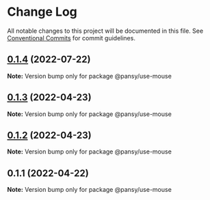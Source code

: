 # Change Log

All notable changes to this project will be documented in this file.
See [Conventional Commits](https://conventionalcommits.org) for commit guidelines.

## [0.1.4](https://github.com/pansyjs/react-hooks/compare/@pansy/use-mouse@0.1.3...@pansy/use-mouse@0.1.4) (2022-07-22)

**Note:** Version bump only for package @pansy/use-mouse





## [0.1.3](https://github.com/pansyjs/react-hooks/compare/@pansy/use-mouse@0.1.2...@pansy/use-mouse@0.1.3) (2022-04-23)

**Note:** Version bump only for package @pansy/use-mouse





## [0.1.2](https://github.com/pansyjs/react-hooks/compare/@pansy/use-mouse@0.1.1...@pansy/use-mouse@0.1.2) (2022-04-23)

**Note:** Version bump only for package @pansy/use-mouse





## 0.1.1 (2022-04-22)

**Note:** Version bump only for package @pansy/use-mouse

